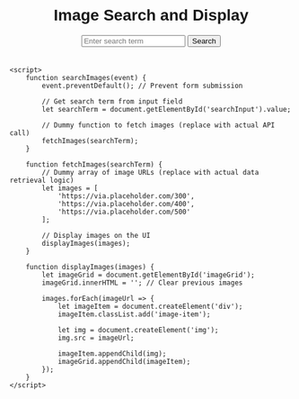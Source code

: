 <!DOCTYPE html>
<html lang="en">
<head>
    <meta charset="UTF-8">
    <meta name="viewport" content="width=device-width, initial-scale=1.0">
    <title>Image Search and Display</title>
    <style>
        /* Basic styling for demonstration */
        body {
            font-family: Arial, sans-serif;
            margin: 20px;
        }
        .container {
            max-width: 800px;
            margin: auto;
            text-align: center;
        }
        .search-form {
            margin-bottom: 20px;
        }
        .image-grid {
            display: grid;
            grid-template-columns: repeat(auto-fit, minmax(200px, 1fr));
            grid-gap: 10px;
        }
        .image-item {
            text-align: center;
        }
        .image-item img {
            max-width: 100%;
            max-height: 200px;
            object-fit: cover;
            border-radius: 5px;
        }
    </style>
</head>
<body>
    <div class="container">
        <h1>Image Search and Display</h1>
        <form class="search-form" onsubmit="searchImages(event)">
            <input type="text" id="searchInput" placeholder="Enter search term">
            <button type="submit">Search</button>
        </form>
        <div class="image-grid" id="imageGrid">
            <!-- Images will be displayed here -->
        </div>
    </div>

    <script>
        function searchImages(event) {
            event.preventDefault(); // Prevent form submission

            // Get search term from input field
            let searchTerm = document.getElementById('searchInput').value;

            // Dummy function to fetch images (replace with actual API call)
            fetchImages(searchTerm);
        }

        function fetchImages(searchTerm) {
            // Dummy array of image URLs (replace with actual data retrieval logic)
            let images = [
                'https://via.placeholder.com/300',
                'https://via.placeholder.com/400',
                'https://via.placeholder.com/500'
            ];

            // Display images on the UI
            displayImages(images);
        }

        function displayImages(images) {
            let imageGrid = document.getElementById('imageGrid');
            imageGrid.innerHTML = ''; // Clear previous images

            images.forEach(imageUrl => {
                let imageItem = document.createElement('div');
                imageItem.classList.add('image-item');

                let img = document.createElement('img');
                img.src = imageUrl;

                imageItem.appendChild(img);
                imageGrid.appendChild(imageItem);
            });
        }
    </script>
</body>
</html>


